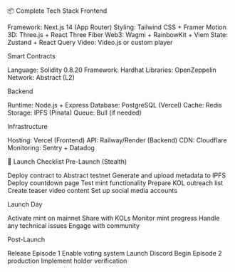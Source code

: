 📦 Complete Tech Stack
Frontend

Framework: Next.js 14 (App Router)
Styling: Tailwind CSS + Framer Motion
3D: Three.js + React Three Fiber
Web3: Wagmi + RainbowKit + Viem
State: Zustand + React Query
Video: Video.js or custom player

Smart Contracts

Language: Solidity 0.8.20
Framework: Hardhat
Libraries: OpenZeppelin
Network: Abstract (L2)

Backend

Runtime: Node.js + Express
Database: PostgreSQL (Vercel)
Cache: Redis
Storage: IPFS (Pinata)
Queue: Bull (if needed)

Infrastructure

Hosting: Vercel (Frontend)
API: Railway/Render (Backend)
CDN: Cloudflare
Monitoring: Sentry + Datadog

🚀 Launch Checklist
Pre-Launch (Stealth)

 Deploy contract to Abstract testnet
 Generate and upload metadata to IPFS
 Deploy countdown page
 Test mint functionality
 Prepare KOL outreach list
 Create teaser video content
 Set up social media accounts

Launch Day

 Activate mint on mainnet
 Share with KOLs
 Monitor mint progress
 Handle any technical issues
 Engage with community

Post-Launch

 Release Episode 1
 Enable voting system
 Launch Discord
 Begin Episode 2 production
 Implement holder verification
